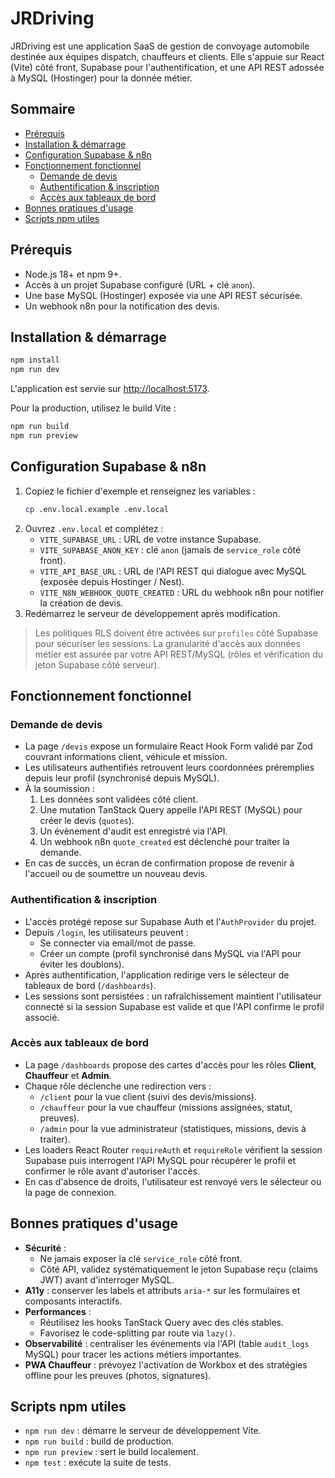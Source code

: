 # JRDriving

JRDriving est une application SaaS de gestion de convoyage automobile destinée aux équipes dispatch, chauffeurs et clients. Elle s'appuie sur React (Vite) côté front, Supabase pour l'authentification, et une API REST adossée à MySQL (Hostinger) pour la donnée métier.

## Sommaire
- [Prérequis](#prérequis)
- [Installation & démarrage](#installation--démarrage)
- [Configuration Supabase & n8n](#configuration-supabase--n8n)
- [Fonctionnement fonctionnel](#fonctionnement-fonctionnel)
  - [Demande de devis](#demande-de-devis)
  - [Authentification & inscription](#authentification--inscription)
  - [Accès aux tableaux de bord](#accès-aux-tableaux-de-bord)
- [Bonnes pratiques d'usage](#bonnes-pratiques-dusage)
- [Scripts npm utiles](#scripts-npm-utiles)

## Prérequis
- Node.js 18+ et npm 9+.
- Accès à un projet Supabase configuré (URL + clé `anon`).
- Une base MySQL (Hostinger) exposée via une API REST sécurisée.
- Un webhook n8n pour la notification des devis.

## Installation & démarrage
```bash
npm install
npm run dev
```
L'application est servie sur [http://localhost:5173](http://localhost:5173).

Pour la production, utilisez le build Vite :
```bash
npm run build
npm run preview
```

## Configuration Supabase & n8n
1. Copiez le fichier d'exemple et renseignez les variables :
   ```bash
   cp .env.local.example .env.local
   ```
2. Ouvrez `.env.local` et complétez :
   - `VITE_SUPABASE_URL` : URL de votre instance Supabase.
   - `VITE_SUPABASE_ANON_KEY` : clé `anon` (jamais de `service_role` côté front).
   - `VITE_API_BASE_URL` : URL de l'API REST qui dialogue avec MySQL (exposée depuis Hostinger / Nest).
   - `VITE_N8N_WEBHOOK_QUOTE_CREATED` : URL du webhook n8n pour notifier la création de devis.
3. Redémarrez le serveur de développement après modification.

> Les politiques RLS doivent être activées sur `profiles` côté Supabase pour sécuriser les sessions. La granularité d'accès aux données métier est assurée par votre API REST/MySQL (rôles et vérification du jeton Supabase côté serveur).

## Fonctionnement fonctionnel

### Demande de devis
- La page `/devis` expose un formulaire React Hook Form validé par Zod couvrant informations client, véhicule et mission.
- Les utilisateurs authentifiés retrouvent leurs coordonnées préremplies depuis leur profil (synchronisé depuis MySQL).
- À la soumission :
  1. Les données sont validées côté client.
  2. Une mutation TanStack Query appelle l'API REST (MySQL) pour créer le devis (`quotes`).
  3. Un évènement d'audit est enregistré via l'API.
  4. Un webhook n8n `quote_created` est déclenché pour traiter la demande.
- En cas de succès, un écran de confirmation propose de revenir à l'accueil ou de soumettre un nouveau devis.

### Authentification & inscription
- L'accès protégé repose sur Supabase Auth et l'`AuthProvider` du projet.
- Depuis `/login`, les utilisateurs peuvent :
  - Se connecter via email/mot de passe.
  - Créer un compte (profil synchronisé dans MySQL via l'API pour éviter les doublons).
- Après authentification, l'application redirige vers le sélecteur de tableaux de bord (`/dashboards`).
- Les sessions sont persistées : un rafraîchissement maintient l'utilisateur connecté si la session Supabase est valide et que l'API confirme le profil associé.

### Accès aux tableaux de bord
- La page `/dashboards` propose des cartes d'accès pour les rôles **Client**, **Chauffeur** et **Admin**.
- Chaque rôle déclenche une redirection vers :
  - `/client` pour la vue client (suivi des devis/missions).
  - `/chauffeur` pour la vue chauffeur (missions assignées, statut, preuves).
  - `/admin` pour la vue administrateur (statistiques, missions, devis à traiter).
- Les loaders React Router `requireAuth` et `requireRole` vérifient la session Supabase puis interrogent l'API MySQL pour récupérer le profil et confirmer le rôle avant d'autoriser l'accès.
- En cas d'absence de droits, l'utilisateur est renvoyé vers le sélecteur ou la page de connexion.

## Bonnes pratiques d'usage
- **Sécurité** :
  - Ne jamais exposer la clé `service_role` côté front.
  - Côté API, validez systématiquement le jeton Supabase reçu (claims JWT) avant d'interroger MySQL.
- **A11y** : conserver les labels et attributs `aria-*` sur les formulaires et composants interactifs.
- **Performances** :
  - Réutilisez les hooks TanStack Query avec des clés stables.
  - Favorisez le code-splitting par route via `lazy()`.
- **Observabilité** : centraliser les événements via l'API (table `audit_logs` MySQL) pour tracer les actions métiers importantes.
- **PWA Chauffeur** : prévoyez l'activation de Workbox et des stratégies offline pour les preuves (photos, signatures).

## Scripts npm utiles
- `npm run dev` : démarre le serveur de développement Vite.
- `npm run build` : build de production.
- `npm run preview` : sert le build localement.
- `npm test` : exécute la suite de tests.

